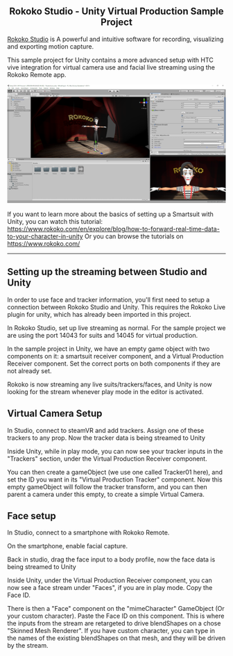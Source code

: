 <h2 align="center"> Rokoko Studio - Unity Virtual Production Sample Project</h1>

[Rokoko Studio](https://www.rokoko.com/studio) is A powerful and intuitive software for recording, visualizing and exporting motion capture.

This sample project for Unity contains a more advanced setup with HTC vive integration for virtual camera use and facial live streaming using the Rokoko Remote app. 

![Unity Viewport](Images/unityViewport.PNG?raw=true)

If you want to learn more about the basics of setting up a Smartsuit with Unity, you can watch this tutorial: https://www.rokoko.com/en/explore/blog/how-to-forward-real-time-data-to-your-character-in-unity 
Or you can browse the tutorials on https://www.rokoko.com/

---

## Setting up the streaming between Studio and Unity

In order to use face and tracker information, you'll first need to setup a connection between Rokoko Studio and Unity. This requires the Rokoko Live plugin for unity, which has already been imported in this project. 

In Rokoko Studio, set up live streaming as normal. For the sample project we are using the port 14043 for suits and 14045 for virtual production. 

In the sample project in Unity, we have an empty game object with two components on it: a smartsuit receiver component, and a Virtual Production Receiver component. 
Set the correct ports on both components if they are not already set. 

Rokoko is now streaming any live suits/trackers/faces, and Unity is now looking for the stream whenever play mode in the editor is activated. 

## Virtual Camera Setup

In Studio, connect to steamVR and add trackers. Assign one of these trackers to any prop. Now the tracker data is being streamed to Unity

Inside Unity, while in play mode, you can now see your tracker inputs in the "Trackers" section, under the Virtual Production Receiver component.

You can then create a gameObject (we use one called Tracker01 here), and set the ID you want in its "Virtual Production Tracker" component. Now this empty gameObject will follow the tracker transform, and you can then parent a camera under this empty, to create a simple Virtual Camera. 

## Face setup

In Studio, connect to a smartphone with Rokoko Remote.

On the smartphone, enable facial capture.

Back in studio, drag the face input to a body profile, now the face data is being streamed to Unity

Inside Unity, under the Virtual Production Receiver component, you can now see a face stream under "Faces", if you are in play mode. Copy the Face ID. 

There is then a "Face" component on the "mimeCharacter" GameObject (Or your custom character). Paste the Face ID on this component. This is where the inputs from the stream are retargeted to drive blendShapes on a chose "Skinned Mesh Renderer". If you have custom character, you can type in the names of the existing blendShapes on that mesh, and they will be driven by the stream. 

